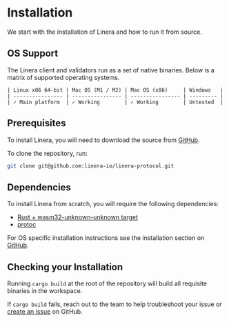 # Installation

We start with the installation of Linera and how to run it from source.

## OS Support

The Linera client and validators run as a set of native binaries. Below is a matrix of supported operating systems.

```ignore
| Linux x86 64-bit | Mac OS (M1 / M2) | Mac OS (x86)     | Windows   |
| ---------------- | ---------------- | ---------------- | --------- |
| ✓ Main platform  | ✓ Working        | ✓ Working        | Untested  |
```

## Prerequisites

To install Linera, you will need to download the source from [GitHub](https://github.com/linera-io/linera-protocol).

To clone the repository, run:

```bash
git clone git@github.com:linera-io/linera-protocol.git
```

## Dependencies

To install Linera from scratch, you will require the following dependencies:

- [Rust + wasm32-unknown-unknown target](https://www.rust-lang.org/tools/install)
- [protoc](https://grpc.io/docs/protoc-installation/)

For OS specific installation instructions see the installation section on [GitHub](https://github.com/linera-io/linera-protocol/blob/main/INSTALL.md).

## Checking your Installation

Running `cargo build` at the root of the repository will build all requisite binaries in the workspace.

If `cargo build` fails, reach out to the team to help troubleshoot your issue or [create an issue](https://github.com/linera-io/linera-protocol/issues/new) on GitHub.
